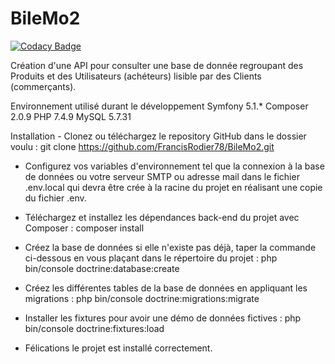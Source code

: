 # BileMo2

[![Codacy Badge](https://api.codacy.com/project/badge/Grade/ca658633d0e14122ae3c85a50e8a478c)](https://app.codacy.com/gh/FrancisRodier78/BileMo2?utm_source=github.com&utm_medium=referral&utm_content=FrancisRodier78/BileMo2&utm_campaign=Badge_Grade_Settings)

Création d'une API pour consulter une base de donnée regroupant des Produits et des Utilisateurs (achéteurs) lisible par des Clients (commerçants).

Environnement utilisé durant le développement Symfony 5.1.* Composer 2.0.9 PHP 7.4.9 MySQL 5.7.31 

Installation - Clonez ou téléchargez le repository GitHub dans le dossier voulu : git clone https://github.com/FrancisRodier78/BileMo2.git

- Configurez vos variables d'environnement tel que la connexion à la base de données ou votre serveur SMTP ou adresse mail dans le fichier .env.local 
qui devra être crée à la racine du projet en réalisant une copie du fichier .env.

- Téléchargez et installez les dépendances back-end du projet avec Composer :
composer install

- Créez la base de données si elle n'existe pas déjà, taper la commande ci-dessous en vous plaçant dans le répertoire du projet :
php bin/console doctrine:database:create

- Créez les différentes tables de la base de données en appliquant les migrations :
php bin/console doctrine:migrations:migrate

- Installer les fixtures pour avoir une démo de données fictives :
php bin/console doctrine:fixtures:load

- Félications le projet est installé correctement.
